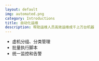 ```yaml
---
layout: default
img: automated.png
category: Introductions
title: 自动化运维
description: 帮助运维人员高效运维成千上万台机器
---
```


 * 虚机分组、分类管理
 * 批量执行脚本
 * 统一监控和告警
